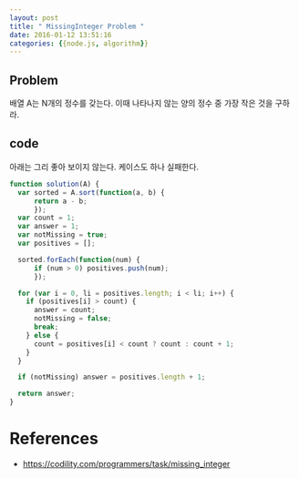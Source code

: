 ```yaml
---
layout: post
title: " MissingInteger Problem "
date: 2016-01-12 13:51:16
categories: {{node.js, algorithm}}
---
```


## Problem  
배열 A는 N개의 정수를 갖는다. 이때 나타나지 않는 양의 정수 중 가장 작은 것을 구하라.  


## code  
아래는 그리 좋아 보이지 않는다. 케이스도 하나 실패한다.

```javascript
function solution(A) {
  var sorted = A.sort(function(a, b) {
      return a - b;
      });
  var count = 1;
  var answer = 1;
  var notMissing = true;
  var positives = [];

  sorted.forEach(function(num) {
      if (num > 0) positives.push(num);
      });

  for (var i = 0, li = positives.length; i < li; i++) {
    if (positives[i] > count) {
      answer = count;
      notMissing = false;
      break;
    } else {
      count = positives[i] < count ? count : count + 1;
    }
  }

  if (notMissing) answer = positives.length + 1;

  return answer;
}
```


# References  
- https://codility.com/programmers/task/missing_integer
